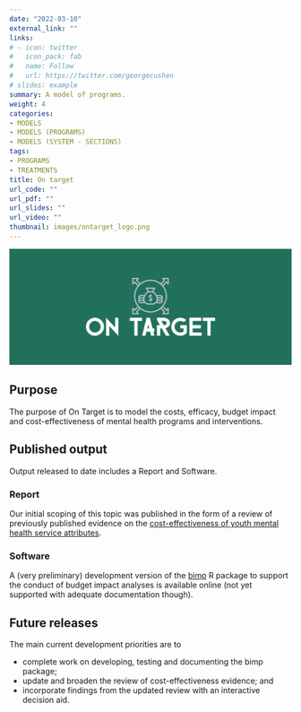 ```yaml
---
date: "2022-03-10"
external_link: ""
links:
# - icon: twitter
#   icon_pack: fab
#   name: Follow
#   url: https://twitter.com/georgecushen
# slides: example
summary: A model of programs.
weight: 4
categories:
- MODELS
- MODELS (PROGRAMS)
- MODELS (SYSTEM - SECTIONS)
tags:
- PROGRAMS
- TREATMENTS
title: On target
url_code: ""
url_pdf: ""
url_slides: ""
url_video: ""
thumbnail: images/ontarget_logo.png
---
```


![](featured.png)

## Purpose
The purpose of On Target is to model the costs, efficacy, budget impact and cost-effectiveness of mental health programs and interventions.

## Published output
Output released to date includes a Report and Software.

### Report
Our initial scoping of this topic was published in the form of a review of previously published evidence on the [cost-effectiveness of youth mental health service attributes](https://www.mja.com.au/journal/2017/207/10/identifying-attributes-care-may-improve-cost-effectiveness-youth-mental-health).

### Software
A (very preliminary) development version of the [bimp](https://ready4-dev.github.io/bimp/) R package to support the conduct of budget impact analyses is available online (not yet supported with adequate documentation though).

## Future releases
The main current development priorities are to 
- complete work on developing, testing and documenting the bimp package;
- update and broaden the review of cost-effectiveness evidence; and
- incorporate findings from the updated review with an interactive decision aid.
